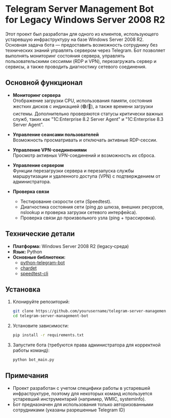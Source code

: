 # Telegram Server Management Bot for Legacy Windows Server 2008 R2

Этот проект был разработан для одного из клиентов, использующего устаревшую инфраструктуру на базе Windows Server 2008 R2. Основная задача бота — предоставить возможность сотруднику без технических знаний управлять сервером через Telegram. Бот позволяет выполнять мониторинг состояния сервера, управлять пользовательскими сессиями (RDP и VPN), перезагружать сервер и сервисы, а также проводить диагностику сетевого соединения.

## Основной функционал

- **Мониторинг сервера**  
  Отображение загрузки CPU, использования памяти, состояния жестких дисков с индикацией (🟢/🔴), а также времени загрузки системы. Дополнительно проверяются статусы критически важных служб, таких как "1C:Enterprise 8.2 Server Agent" и "1C:Enterprise 8.3 Server Agent".

- **Управление сеансами пользователей**  
  Возможность просматривать и отключать активные RDP-сессии.

- **Управление VPN-соединениями**  
  Просмотр активных VPN-соединений и возможность их сброса.

- **Управление сервером**  
  Функции перезагрузки сервера и перезапуска службы маршрутизации и удаленного доступа (VPN) с подтверждением от администратора.

- **Проверка связи**  
  - Тестирование скорости сети (Speedtest).  
  - Диагностика состояния сети (ping до шлюза, внешних ресурсов, nslookup и проверка загрузки сетевого интерфейса).  
  - Проверка связи до произвольного узла (ping + трассировка).

## Технические детали

- **Платформа:** Windows Server 2008 R2 (legacy‑среда)
- **Язык:** Python
- **Основные библиотеки:**  
  - [python-telegram-bot](https://github.com/python-telegram-bot/python-telegram-bot)  
  - [chardet](https://github.com/chardet/chardet)  
  - [speedtest-cli](https://github.com/sivel/speedtest-cli)

## Установка

1. Клонируйте репозиторий:
   ```bash
   git clone https://github.com/yourusername/telegram-server-management-bot.git
   cd telegram-server-management-bot

2. Установите зависимости:

   ```bash
   pip install -r requirements.txt

3. Запустите бота (требуются права администратора для корректной работы команд):

   ```bash
   python bot_main.py


## Примечания

- Проект разработан с учетом специфики работы в устаревшей инфраструктуре, поэтому для некоторых команд используется устаревший инструментарий (например, WMIC, systeminfo).
- Бот предназначен для использования только авторизованными сотрудниками (указаны разрешенные Telegram ID)